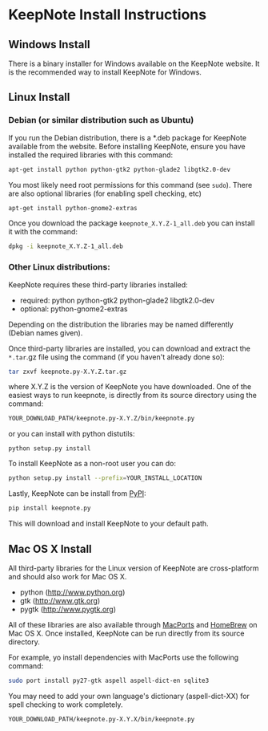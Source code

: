 KeepNote Install Instructions
=============================

## Windows Install

There is a binary installer for Windows available on the KeepNote website.
It is the recommended way to install KeepNote for Windows.


## Linux Install

###  Debian (or similar distribution such as Ubuntu)

If you run the Debian distribution, there is a *.deb package for
KeepNote available from the website.  Before installing KeepNote,
ensure you have installed the required libraries with this command:

```sh
apt-get install python python-gtk2 python-glade2 libgtk2.0-dev
```

You most likely need root permissions for this command (see `sudo`).
There are also optional libraries (for enabling spell checking, etc)

```sh
apt-get install python-gnome2-extras
```

Once you download the package `keepnote_X.Y.Z-1_all.deb` you can
install it with the command:

```sh
dpkg -i keepnote_X.Y.Z-1_all.deb
```

### Other Linux distributions:

KeepNote requires these third-party libraries installed:

- required: python python-gtk2 python-glade2 libgtk2.0-dev
- optional: python-gnome2-extras

Depending on the distribution the libraries may be named differently
(Debian names given).

Once third-party libraries are installed, you can download and extract
the `*.tar`.gz file using the command (if you haven't already done so):

```sh
tar zxvf keepnote.py-X.Y.Z.tar.gz
```

where X.Y.Z is the version of KeepNote you have downloaded.  One of
the easiest ways to run keepnote, is directly from its source
directory using the command:

```sh
YOUR_DOWNLOAD_PATH/keepnote.py-X.Y.Z/bin/keepnote.py
```

or you can install with python distutils:

```
python setup.py install
```

To install KeepNote as a non-root user you can do:

```sh
python setup.py install --prefix=YOUR_INSTALL_LOCATION
```

Lastly, KeepNote can be install from [PyPI](https://pypi.python.org/pypi):

```sh
pip install keepnote.py
```

This will download and install KeepNote to your default path.


## Mac OS X Install

All third-party libraries for the Linux version of KeepNote are 
cross-platform and should also work for Mac OS X.  

 - python (http://www.python.org)
 - gtk (http://www.gtk.org)
 - pygtk (http://www.pygtk.org)

All of these libraries are also available through
[MacPorts](https://www.macports.org/) and [HomeBrew](brew.sh/) on Mac
OS X.  Once installed, KeepNote can be run directly from its source
directory.


For example, yo install dependencies with MacPorts use the following command:

```sh
sudo port install py27-gtk aspell aspell-dict-en sqlite3
```

You may need to add your own language's dictionary (aspell-dict-XX) for 
spell checking to work completely.


```sh
YOUR_DOWNLOAD_PATH/keepnote.py-X.Y.X/bin/keepnote.py
```
